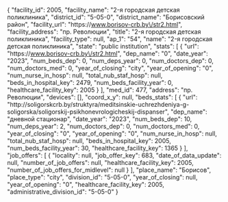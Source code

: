 {
    "facility_id": 2005,
    "facility_name": "2-я городская детская поликлиника",
    "district_id": "5-05-0",
    "district_name": "Борисовский район",
    "facility_url": "https:\/\/www.borisov-crb.by\/str2.html",
    "facility_address": "пр. Революции",
    "title": "2-я городская детская поликлиника",
    "facility_type": null,
    "ap_1": "54",
    "name": "2-я городская детская поликлиника",
    "state": "public institution",
    "stats": [
        {
            "url": "https:\/\/www.borisov-crb.by\/str2.html",
            "dep_name": "0",
            "date_year": "2023",
            "num_beds_dep": 0,
            "num_deps_year": 0,
            "num_doctors_dep": 0,
            "num_doctors_med": 0,
            "year_of_closing": "city",
            "year_of_opening": "0",
            "num_nurse_in_hosp": null,
            "total_nub_staf_hosp": null,
            "beds_in_hospital_key": 2479,
            "num_beds_facility_year": 0,
            "healthcare_facility_key": 2005
        }
    ],
    "med_id": 477,
    "address": "пр. Революции",
    "devices": [],
    "coord_x_y": null,
    "beds_stats": [
        {
            "url": "http:\/\/soligorskcrb.by\/struktyra\/meditsinskie-uchrezhdeniya-g-soligorska\/soligorskij-psikhonevrologicheskij-dispanser",
            "dep_name": "дневной стационар",
            "date_year": "2023",
            "num_beds_dep": 10,
            "num_deps_year": 2,
            "num_doctors_dep": 0,
            "num_doctors_med": 0,
            "year_of_closing": "0",
            "year_of_opening": "0",
            "num_nurse_in_hosp": null,
            "total_nub_staf_hosp": null,
            "beds_in_hospital_key": 2005,
            "num_beds_facility_year": 30,
            "healthcare_facility_key": 1365
        }
    ],
    "job_offers": [
        {
            "locality": null,
            "job_offer_key": 683,
            "date_of_data_update": null,
            "number_of_job_offers": null,
            "healthcare_facility_key": 2005,
            "number_of_job_offers_for_midlevel": null
        }
    ],
    "place_name": "Борисов",
    "place_type": "city",
    "division_id": "5-05-0",
    "year_of_closing": null,
    "year_of_opening": "0",
    "healthcare_facility_key": 2005,
    "administrative_division_id": "5-05-0"
}